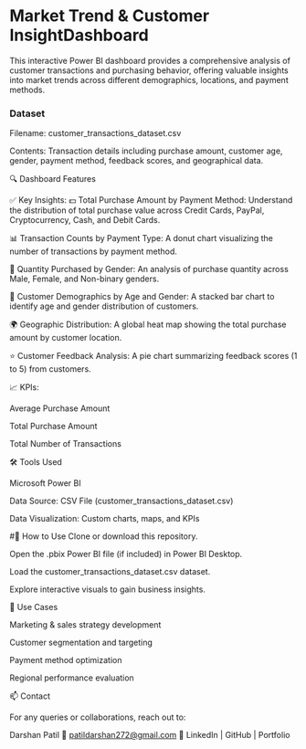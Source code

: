 # Market Trend & Customer InsightDashboard


This interactive Power BI dashboard provides a comprehensive analysis of customer transactions and purchasing behavior, offering valuable insights into market trends across different demographics, locations, and payment methods.


### Dataset


Filename: customer_transactions_dataset.csv

Contents: Transaction details including purchase amount, customer age, gender, payment method, feedback scores, and geographical data.

🔍 Dashboard Features


✅ Key Insights:
💵 Total Purchase Amount by Payment Method: Understand the distribution of total purchase value across Credit Cards, PayPal, Cryptocurrency, Cash, and Debit Cards.

📊 Transaction Counts by Payment Type: A donut chart visualizing the number of transactions by payment method.

👥 Quantity Purchased by Gender: An analysis of purchase quantity across Male, Female, and Non-binary genders.

👤 Customer Demographics by Age and Gender: A stacked bar chart to identify age and gender distribution of customers.

🌍 Geographic Distribution: A global heat map showing the total purchase amount by customer location.

⭐ Customer Feedback Analysis: A pie chart summarizing feedback scores (1 to 5) from customers.

📈 KPIs:

Average Purchase Amount

Total Purchase Amount

Total Number of Transactions

🛠 Tools Used


Microsoft Power BI

Data Source: CSV File (customer_transactions_dataset.csv)

Data Visualization: Custom charts, maps, and KPIs

#🚀 How to Use
Clone or download this repository.

Open the .pbix Power BI file (if included) in Power BI Desktop.

Load the customer_transactions_dataset.csv dataset.

Explore interactive visuals to gain business insights.

📌 Use Cases


Marketing & sales strategy development

Customer segmentation and targeting

Payment method optimization

Regional performance evaluation

📫 Contact


For any queries or collaborations, reach out to:

Darshan Patil
📧 patildarshan272@gmail.com
🔗 LinkedIn | GitHub | Portfolio


